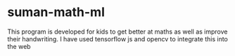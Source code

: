 # suman-math-ml

This program is developed for kids to get better at maths as well as improve their handwriting.
I have used tensorflow js and opencv to integrate this into the web
